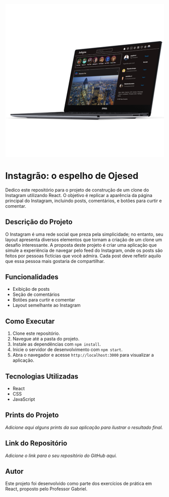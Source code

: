 <div> <img src="/src/imagens/MockUp.png" alt="Mockup do clone do instagram">
</div>

# Instagrão: o espelho de Ojesed

Dedico este repositório para o projeto de construção de um clone do Instagram utilizando React. O objetivo é replicar a aparência da página principal do Instagram, incluindo posts, comentários, e botões para curtir e comentar. 

## Descrição do Projeto

O Instagram é uma rede social que preza pela simplicidade; no entanto, seu layout apresenta diversos elementos que tornam a criação de um clone um desafio interessante. A proposta deste projeto é criar uma aplicação que simule a experiência de navegar pelo feed do Instagram, onde os posts são feitos por pessoas fictícias que você admira. Cada post deve refletir aquilo que essa pessoa mais gostaria de compartilhar.

## Funcionalidades

- Exibição de posts
- Seção de comentários
- Botões para curtir e comentar
- Layout semelhante ao Instagram

## Como Executar

1. Clone este repositório.
2. Navegue até a pasta do projeto.
3. Instale as dependências com `npm install`.
4. Inicie o servidor de desenvolvimento com `npm start`.
5. Abra o navegador e acesse `http://localhost:3000` para visualizar a aplicação.

## Tecnologias Utilizadas

- React
- CSS
- JavaScript

## Prints do Projeto

*Adicione aqui alguns prints da sua aplicação para ilustrar o resultado final.*

## Link do Repositório

*Adicione o link para o seu repositório do GitHub aqui.*

## Autor

Este projeto foi desenvolvido como parte dos exercícios de prática em React, proposto pelo Professor Gabriel.

